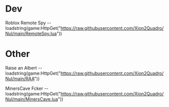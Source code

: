 # Dev
Roblox Remote Spy -- loadstring(game:HttpGet("https://raw.githubusercontent.com/Xion2Quadro/Nul/main/RemoteSpy.lua"))
# Other
Raise an Albert -- loadstring(game:HttpGet("https://raw.githubusercontent.com/Xion2Quadro/Nul/main/RAA"))

MinersCave Fcker -- loadstring(game:HttpGet("https://raw.githubusercontent.com/Xion2Quadro/Nul/main/MinersCave.lua"))
